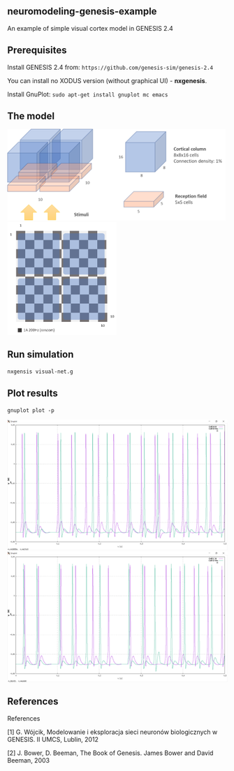 ## neuromodeling-genesis-example
An example of simple visual cortex model in GENESIS 2.4

## Prerequisites
Install GENESIS 2.4 from: `https://github.com/genesis-sim/genesis-2.4`

You can install no XODUS version (without graphical UI) - **nxgenesis**.

Install GnuPlot:
`sudo apt-get install gnuplot mc emacs`

## The model
<img src="/doc/model.png" width="500">
<img src="/doc/stimuli.png" width="250">

## Run simulation
`nxgensis visual-net.g`

## Plot results
`gnuplot plot -p`

![Result-01](/doc/result-01.png)
![Result-02](/doc/result-02.png)


## References
References

[1] G. Wójcik, Modelowanie i eksploracja sieci neuronów biologicznych w GENESIS. II UMCS, Lublin, 2012

[2] J. Bower, D. Beeman, The Book of Genesis. James Bower and David Beeman, 2003
